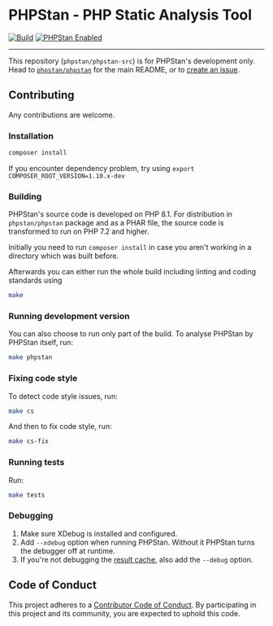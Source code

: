 # PHPStan - PHP Static Analysis Tool

[![Build](https://github.com/phpstan/phpstan-src/workflows/Tests/badge.svg)](https://github.com/phpstan/phpstan-src/actions)
[![PHPStan Enabled](https://img.shields.io/badge/PHPStan-enabled-brightgreen.svg?style=flat)](https://github.com/phpstan/phpstan)

---

This repository (`phpstan/phpstan-src`) is for PHPStan's development only. Head to [`phpstan/phpstan`](https://github.com/phpstan/phpstan) for the main README, or to [create an issue](https://github.com/phpstan/phpstan/issues/new/choose).

## Contributing


Any contributions are welcome.

### Installation

```bash
composer install
```

If you encounter dependency problem, try using `export COMPOSER_ROOT_VERSION=1.10.x-dev`

### Building

PHPStan's source code is developed on PHP 8.1. For distribution in `phpstan/phpstan` package and as a PHAR file, the source code is transformed to run on PHP 7.2 and higher.

Initially you need to run `composer install` in case you aren't working in a directory which was built before.

Afterwards you can either run the whole build including linting and coding standards using

```bash
make
```

### Running development version

You can also choose to run only part of the build. To analyse PHPStan by PHPStan itself, run:

```bash
make phpstan
```

### Fixing code style

To detect code style issues, run:

```bash
make cs
```

And then to fix code style, run:

```bash
make cs-fix
```

### Running tests

Run:
```bash
make tests
```

### Debugging

1. Make sure XDebug is installed and configured.
2. Add `--xdebug` option when running PHPStan. Without it PHPStan turns the debugger off at runtime.
3. If you're not debugging the [result cache](https://phpstan.org/user-guide/result-cache), also add the `--debug` option.

## Code of Conduct

This project adheres to a [Contributor Code of Conduct](https://github.com/phpstan/phpstan/blob/master/CODE_OF_CONDUCT.md).
By participating in this project and its community, you are expected to uphold this code.
